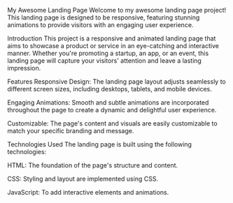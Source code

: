 My Awesome Landing Page
Welcome to my awesome landing page project! This landing page is designed to be responsive, featuring stunning animations to provide visitors with an engaging user experience.

Introduction
This project is a responsive and animated landing page that aims to showcase a product or service in an eye-catching and interactive manner. Whether you're promoting a startup, an app, or an event, this landing page will capture your visitors' attention and leave a lasting impression.

Features
Responsive Design: The landing page layout adjusts seamlessly to different screen sizes, including desktops, tablets, and mobile devices.

Engaging Animations: Smooth and subtle animations are incorporated throughout the page to create a dynamic and delightful user experience.

Customizable: The page's content and visuals are easily customizable to match your specific branding and message.

Technologies Used
The landing page is built using the following technologies:

HTML: The foundation of the page's structure and content.

CSS: Styling and layout are implemented using CSS.

JavaScript: To add interactive elements and animations.
